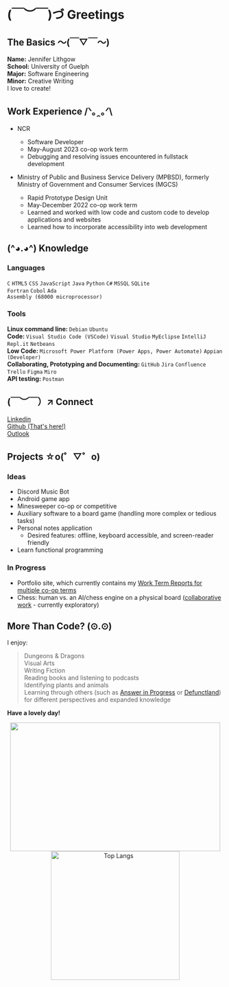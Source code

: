 # (￣︶￣)づ Greetings 
## The Basics ～(￣▽￣～)
**Name:** Jennifer Lithgow  
**School:** University of Guelph  
**Major:** Software Engineering  
**Minor:** Creative Writing  
I love to create!

## Work Experience /ᐠ｡ꞈ｡ᐟ\
* NCR
  * Software Developer
  * May-August 2023 co-op work term
  * Debugging and resolving issues encountered in fullstack development

* Ministry of Public and Business Service Delivery (MPBSD), formerly Ministry of Government and Consumer Services (MGCS)  
  * Rapid Prototype Design Unit  
  * May-December 2022 co-op work term  
  * Learned and worked with low code and custom code to develop applications and websites  
  * Learned how to incorporate accessibility into web development  

## (^◕.◕^) Knowledge
### Languages
`C` `HTML5` `CSS` `JavaScript` `Java` `Python` `C#` `MSSQL` `SQLite`   
`Fortran` `Cobol` `Ada`  
`Assembly (68000 microprocessor)`  
<!--
![Javascript](https://img.shields.io/badge/Javascript-F0DB4F?style=for-the-badge&labelColor=black&logo=javascript&logoColor=F0DB4F)
![HTML5](https://img.shields.io/badge/HTML5-E34F26?style=for-the-badge&logo=html5&logoColor=white)
![CSS3](https://img.shields.io/badge/CSS3-1572B6?style=for-the-badge&logo=css3&logoColor=white)
![Python](https://img.shields.io/badge/python-3670A0?style=for-the-badge&logo=python&logoColor=ffdd54)
![Java](https://img.shields.io/badge/java-%23ED8B00.svg?style=for-the-badge&logo=openjdk&logoColor=white)
![Linux](https://img.shields.io/badge/Linux-FCC624?style=for-the-badge&logo=linux&logoColor=black)
![C](https://img.shields.io/badge/c-%2300599C.svg?style=for-the-badge&logo=c&logoColor=white)
![SQLite](https://img.shields.io/badge/sqlite-%2307405e.svg?style=for-the-badge&logo=sqlite&logoColor=white)
![C#]()
 <a href="https://www.w3schools.com/cs/" target="_blank" rel="noreferrer"> <img src="https://raw.githubusercontent.com/devicons/devicon/master/icons/csharp/csharp-original.svg" alt="csharp" width="40" height="40"/> </a> 
![Java]()
 <a href="https://www.java.com" target="_blank" rel="noreferrer"> <img src="https://raw.githubusercontent.com/devicons/devicon/master/icons/java/java-original.svg" alt="java" width="40" height="40"/> </a>
![MSSQL]()
 <a href="https://www.microsoft.com/en-us/sql-server" target="_blank" rel="noreferrer"> <img src="https://www.svgrepo.com/show/303229/microsoft-sql-server-logo.svg" alt="mssql" width="40" height="40"/> </a>
![MySQL]()
 <a href="https://www.mysql.com/" target="_blank" rel="noreferrer"> <img src="https://raw.githubusercontent.com/devicons/devicon/master/icons/mysql/mysql-original-wordmark.svg" alt="mysql" width="40" height="40"/> </a>
-->

### Tools
<strong>Linux command line: </strong> `Debian` `Ubuntu`  
<strong>Code: </strong> `Visual Studio Code (VSCode)` `Visual Studio` `MyEclipse` `IntelliJ` `Repl.it` `Netbeans`  
<strong>Low Code: </strong> `Microsoft Power Platform (Power Apps, Power Automate)` `Appian (Developer)`  
<strong>Collaborating, Prototyping and Documenting: </strong> `GitHub` `Jira` `Confluence` `Trello` `Figma` `Miro`  
<strong>API testing: </strong> `Postman`
<!--
![VSCode](https://img.shields.io/badge/Visual_Studio-0078d7?style=for-the-badge&logo=visual%20studio&logoColor=white)
![React](https://img.shields.io/badge/-React-61DBFB?style=for-the-badge&labelColor=black&logo=react&logoColor=61DBFB)
![Git](https://img.shields.io/badge/Git-F05032?style=for-the-badge&logo=git&logoColor=white)
![Postman]()
 <a href="https://postman.com" target="_blank" rel="noreferrer"> <img src="https://www.vectorlogo.zone/logos/getpostman/getpostman-icon.svg" alt="postman" width="40" height="40"/> </a> 
![Figma]()
 <a href="https://www.figma.com/" target="_blank" rel="noreferrer"> <img src="https://www.vectorlogo.zone/logos/figma/figma-icon.svg" alt="figma" width="40" height="40"/> </a> 
![Bootstrap]()
 <a href="https://getbootstrap.com" target="_blank" rel="noreferrer"> <img src="https://raw.githubusercontent.com/devicons/devicon/master/icons/bootstrap/bootstrap-plain-wordmark.svg" alt="bootstrap" width="40" height="40"/> </a>
--> 
## (￣︶￣）↗ Connect 
[Linkedin][1]  
[Github (That's here!)][2]  
[Outlook](mailto:jlithgow@uoguelph.ca)
<!-- <img src="https://komarev.com/ghpvc/?username=jenlith&label=Profile%20views&color=0e75b6&style=flat" alt="jenlith profile views" /> -->
<!--
<a href="https://linkedin.com/in/jinlingcai" target="blank"><img align="center" src="https://raw.githubusercontent.com/rahuldkjain/github-profile-readme-generator/master/src/images/icons/Social/linked-in-alt.svg" alt="jinlingcai" height="30" width="40" /></a>
 -->
 
## Projects ☆o(゜▽゜o)  
### Ideas
* Discord Music Bot  
* Android game app
* Minesweeper co-op or competitive
* Auxiliary software to a board game (handling more complex or tedious tasks)  
* Personal notes application  
  * Desired features: offline, keyboard accessible, and screen-reader friendly
* Learn functional programming
<!-- https://en.m.wikipedia.org/wiki/Esoteric_programming_language -->
### In Progress
* Portfolio site, which currently contains my [Work Term Reports for multiple co-op terms](https://jenlith.github.io/)
* Chess: human vs. an AI/chess engine on a physical board ([collaborative work](https://github.com/jenlith/Chess-AIRL) - currently exploratory)
<!--<a href="https://github.com/jenlith?tab=repositories" target="_blank"><img alt="All Repositories" title="All Repositories" src="https://img.shields.io/badge/-All%20Repos-2962FF?style=for-the-badge&logo=koding&logoColor=white"/></a>-->

## More Than Code? (⊙.⊙)
I enjoy:  
> Dungeons & Dragons  
> Visual Arts  
> Writing Fiction  
> Reading books and listening to podcasts  
> Identifying plants and animals  
> Learning through others (such as [Answer in Progress](https://www.youtube.com/c/answerinprogress/featured) or [Defunctland](https://www.youtube.com/@Defunctland)) for different perspectives and expanded knowledge  

<p style="font:18pt;">
 <strong>Have a lovely day!</strong>
</p>
<!--
github stats
resource: https://www.jasongaylord.com/blog/2020/10/28/implementing-github-readme-statistics
resource: https://github.com/jasongaylord/github-stats/
resource: https://github.com/anuraghazra/github-readme-stats
-->
<div align="center">
<img src="https://github-readme-stats.vercel.app/api?username=jenlith&count_private=true&theme=discord_old_blurple&hide=contribs,prs" width="490"  height="300">
<img src="https://github-readme-stats.vercel.app/api/top-langs/?username=jenlith&count_private=true&theme=discord_old_blurple&layout=compact" alt="Top Langs" width="300" height="300">
</div>

<!--
[![My GitHub Stats](https://github-readme-stats.vercel.app/api/?username=jenlith&count_private=true&theme=tokyonight&showicons=true)]()
[![My GitHub Language Stats](https://github-readme-stats.vercel.app/api/top-langs/?username=jenlith&langs_count=5&theme=tokyonight)]()
-->
[1]:https://www.linkedin.com/in/jenlithgow/
[2]:https://github.com/jenlith
[3]:jlithgow@uoguelph.ca

<!--

<p align="center">
  <a href="https://badge.fury.io/js/electron-markdownify">
    <img src="https://badge.fury.io/js/electron-markdownify.svg"
         alt="Gitter">
  </a>
  <a href="https://gitter.im/amitmerchant1990/electron-markdownify"><img src="https://badges.gitter.im/amitmerchant1990/electron-markdownify.svg"></a>
  <a href="https://saythanks.io/to/bullredeyes@gmail.com">
      <img src="https://img.shields.io/badge/SayThanks.io-%E2%98%BC-1EAEDB.svg">
  </a>
  <a href="https://www.paypal.me/AmitMerchant">
    <img src="https://img.shields.io/badge/$-donate-ff69b4.svg?maxAge=2592000&amp;style=flat">
  </a>
</p>

(￣_,￣ )（￣︶￣）↗　(～￣▽￣)～（*＾-＾*）(づ￣ 3￣)づ (^◕.◕^)
**jenlith/jenlith** is a ✨ _special_ ✨ repository because its `README.md` (this file) appears on your GitHub profile.
Here are some ideas to get you started:
- 🔭 I’m currently working on ...
- 🌱 I’m currently learning ...
- 👯 I’m looking to collaborate on ...
- 🤔 I’m looking for help with ...
- 💬 Ask me about ...
- 📫 How to reach me: ...
- 😄 Pronouns: ...
- ⚡ Fun fact: ...

###
    namespace AboutMe

    {   
        class Me

            string name = "Xiaoya Zou";
            string firstName = "My first name can be pronounced as 'Shiao-ya'🙂";
            string education = "Software Development & Network Engineering Student at Sheridan College";
            string coop = "Low-code Application Developer (Jan 2022 - Present)";
            string greetings = "✨ Thanks for dropping by ✨";

            static void Main(string[] args)
            {
                Me Xiaoya = new Me();
                Console.WriteLine(Xiaoya.greetings);
            }
        }
    }
    
### 

https://docs.github.com/en/get-started/writing-on-github/getting-started-with-writing-and-formatting-on-github/basic-writing-and-formatting-syntax
-->
